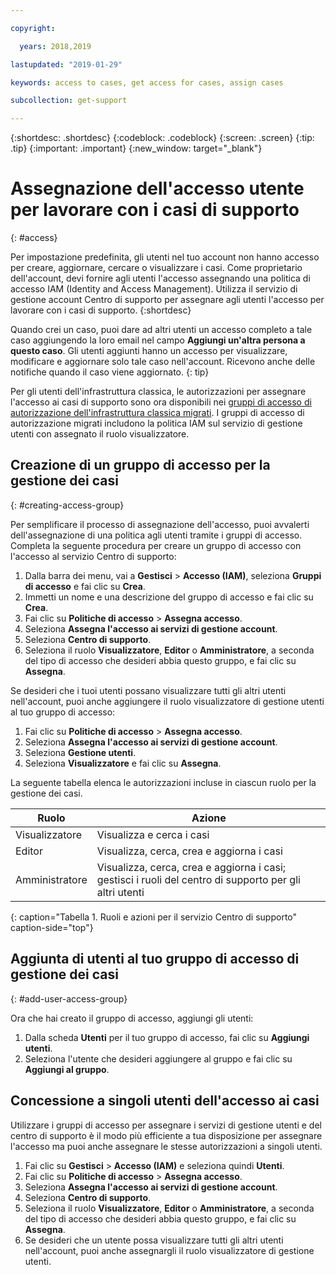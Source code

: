 ```yaml
---

copyright:

  years: 2018,2019

lastupdated: "2019-01-29"

keywords: access to cases, get access for cases, assign cases

subcollection: get-support

---
```



{:shortdesc: .shortdesc}
{:codeblock: .codeblock}
{:screen: .screen}
{:tip: .tip}
{:important: .important}
{:new_window: target="_blank"}

# Assegnazione dell'accesso utente per lavorare con i casi di supporto
{: #access}

Per impostazione predefinita, gli utenti nel tuo account non hanno accesso per creare, aggiornare, cercare o visualizzare i casi. Come proprietario dell'account, devi fornire agli utenti l'accesso assegnando una politica di accesso IAM (Identity and Access Management). Utilizza il servizio di gestione account Centro di supporto per assegnare agli utenti l'accesso per lavorare con i casi di supporto. 
{:shortdesc}

Quando crei un caso, puoi dare ad altri utenti un accesso completo a tale caso aggiungendo la loro email nel campo **Aggiungi un'altra persona a questo caso**. Gli utenti aggiunti hanno un accesso per visualizzare, modificare e aggiornare solo tale caso nell'account. Ricevono anche delle notifiche quando il caso viene aggiornato.
{: tip}

Per gli utenti dell'infrastruttura classica, le autorizzazioni per assegnare l'accesso ai casi di supporto sono ora disponibili nei [gruppi di accesso di autorizzazione dell'infrastruttura classica migrati](/docs/iam?topic=iam-predefined#predefined). I gruppi di accesso di autorizzazione migrati includono la politica IAM sul servizio di gestione utenti con assegnato il ruolo visualizzatore.

## Creazione di un gruppo di accesso per la gestione dei casi
{: #creating-access-group}

Per semplificare il processo di assegnazione dell'accesso, puoi avvalerti dell'assegnazione di una politica agli utenti tramite i gruppi di accesso. Completa la seguente procedura per creare un gruppo di accesso con l'accesso al servizio Centro di supporto:

1. Dalla barra dei menu, vai a **Gestisci** &gt; **Accesso (IAM)**, seleziona **Gruppi di accesso** e fai clic su **Crea**. 
2. Immetti un nome e una descrizione del gruppo di accesso e fai clic su **Crea**. 
3. Fai clic su **Politiche di accesso** > **Assegna accesso**.
4. Seleziona **Assegna l'accesso ai servizi di gestione account**.
5. Seleziona **Centro di supporto**.
6. Seleziona il ruolo **Visualizzatore**, **Editor** o **Amministratore**, a seconda del tipo di accesso che desideri abbia questo gruppo, e fai clic su **Assegna**.

Se desideri che i tuoi utenti possano visualizzare tutti gli altri utenti nell'account, puoi anche aggiungere il ruolo visualizzatore di gestione utenti al tuo gruppo di accesso:

1. Fai clic su **Politiche di accesso** > **Assegna accesso**.
2. Seleziona **Assegna l'accesso ai servizi di gestione account**.
3. Seleziona **Gestione utenti**.
4. Seleziona **Visualizzatore** e fai clic su **Assegna**.

La seguente tabella elenca le autorizzazioni incluse in ciascun ruolo per la gestione dei casi.

| Ruolo | Azione | 
|--------|---------------|
|Visualizzatore  | Visualizza e cerca i casi |
|Editor | Visualizza, cerca, crea e aggiorna i casi|
|Amministratore | Visualizza, cerca, crea e aggiorna i casi; gestisci i ruoli del centro di supporto per gli altri utenti|
{: caption="Tabella 1. Ruoli e azioni per il servizio Centro di supporto" caption-side="top"}

## Aggiunta di utenti al tuo gruppo di accesso di gestione dei casi
{: #add-user-access-group} 

Ora che hai creato il gruppo di accesso, aggiungi gli utenti:

1. Dalla scheda **Utenti** per il tuo gruppo di accesso, fai clic su **Aggiungi utenti**.
2. Seleziona l'utente che desideri aggiungere al gruppo e fai clic su **Aggiungi al gruppo**.

## Concessione a singoli utenti dell'accesso ai casi 

Utilizzare i gruppi di accesso per assegnare i servizi di gestione utenti e del centro di supporto è il modo più efficiente a tua disposizione per assegnare l'accesso ma puoi anche assegnare le stesse autorizzazioni a singoli utenti. 

1. Fai clic su **Gestisci** &gt; **Accesso (IAM)** e seleziona quindi **Utenti**. 
2. Fai clic su **Politiche di accesso** > **Assegna accesso**.
3. Seleziona **Assegna l'accesso ai servizi di gestione account**.
4. Seleziona **Centro di supporto**.
5. Seleziona il ruolo **Visualizzatore**, **Editor** o **Amministratore**, a seconda del tipo di accesso che desideri abbia questo gruppo, e fai clic su **Assegna**.
6. Se desideri che un utente possa visualizzare tutti gli altri utenti nell'account, puoi anche assegnargli il ruolo visualizzatore di gestione utenti. 
